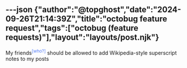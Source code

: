 ---json
{"author":"@topghost","date":"2024-09-26T21:14:39Z","title":"octobug feature request","tags":["octobug (feature requests)"],"layout":"layouts/post.njk"}
---

My friends<sup style="color:#527cf9;">[who?]</sup> should be allowed to add Wikipedia-style superscript notes to my posts
